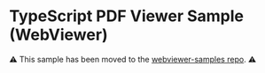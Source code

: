 # TypeScript PDF Viewer Sample (WebViewer)

⚠️ This sample has been moved to the [webviewer-samples repo](https://github.com/ApryseSDK/webviewer-samples/tree/main/webviewer-typescript). ⚠️